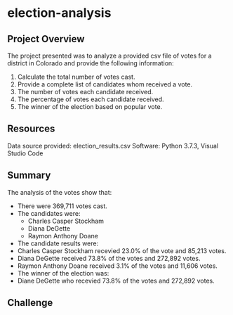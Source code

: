 # election-analysis

## Project Overview
The project presented was to analyze a provided csv file of votes for a district in Colorado and provide the following information:
1. Calculate the total number of votes cast.
2. Provide a complete list of candidates whom received a vote.
3. The number of votes each candidate received. 
4. The percentage of votes each candidate received.
5. The winner of the election based on popular vote.

## Resources
Data source provided: election_results.csv
Software: Python 3.7.3, Visual Studio Code

## Summary
The analysis of the votes show that:
- There were 369,711 votes cast.
- The candidates were:
  - Charles Casper Stockham
  - Diana DeGette
  - Raymon Anthony Doane
 - The candidate results were:
  - Charles Casper Stockham recevied 23.0% of the vote and 85,213 votes.
  - Diana DeGette received 73.8% of the votes and 272,892 votes.
  - Raymon Anthony Doane received 3.1% of the votes and 11,606 votes.
 - The winner of the election was:
  - Diane DeGette who recevied 73.8% of the votes and 272,892 votes.
  
## Challenge
